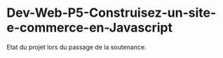 # Dev-Web-P5-Construisez-un-site-e-commerce-en-Javascript

Etat du projet lors du passage de la soutenance.
